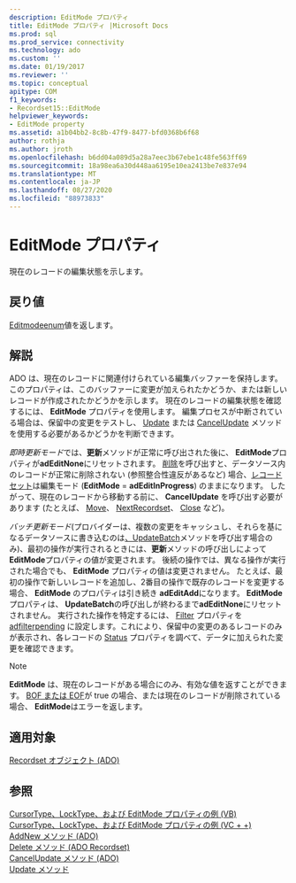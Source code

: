 ```yaml
---
description: EditMode プロパティ
title: EditMode プロパティ |Microsoft Docs
ms.prod: sql
ms.prod_service: connectivity
ms.technology: ado
ms.custom: ''
ms.date: 01/19/2017
ms.reviewer: ''
ms.topic: conceptual
apitype: COM
f1_keywords:
- Recordset15::EditMode
helpviewer_keywords:
- EditMode property
ms.assetid: a1b04bb2-8c8b-47f9-8477-bfd0368b6f68
author: rothja
ms.author: jroth
ms.openlocfilehash: b6dd04a089d5a28a7eec3b67ebe1c48fe563ff69
ms.sourcegitcommit: 18a98ea6a30d448aa6195e10ea2413be7e837e94
ms.translationtype: MT
ms.contentlocale: ja-JP
ms.lasthandoff: 08/27/2020
ms.locfileid: "88973833"
---
```

# <a name="editmode-property"></a>EditMode プロパティ
現在のレコードの編集状態を示します。  
  
## <a name="return-value"></a>戻り値  
 [Editmodeenum](../../../ado/reference/ado-api/editmodeenum.md)値を返します。  
  
## <a name="remarks"></a>解説  
 ADO は、現在のレコードに関連付けられている編集バッファーを保持します。 このプロパティは、このバッファーに変更が加えられたかどうか、または新しいレコードが作成されたかどうかを示します。 現在のレコードの編集状態を確認するには、 **EditMode** プロパティを使用します。 編集プロセスが中断されている場合は、保留中の変更をテストし、 [Update](../../../ado/reference/ado-api/update-method.md) または [CancelUpdate](../../../ado/reference/ado-api/cancelupdate-method-ado.md) メソッドを使用する必要があるかどうかを判断できます。  
  
 *即時更新モード*では、**更新**メソッドが正常に呼び出された後に、 **EditMode**プロパティが**adEditNone**にリセットされます。 [削除](../../../ado/reference/ado-api/delete-method-ado-recordset.md)を呼び出すと、データソース内のレコードが正常に削除されない (参照整合性違反があるなど) 場合、[レコードセット](../../../ado/reference/ado-api/recordset-object-ado.md)は編集モード (**EditMode**  =  **adEditInProgress**) のままになります。 したがって、現在のレコードから移動する前に、 **CancelUpdate** を呼び出す必要があります (たとえば、 [Move](../../../ado/reference/ado-api/move-method-ado.md)、 [NextRecordset](../../../ado/reference/ado-api/nextrecordset-method-ado.md)、 [Close](../../../ado/reference/ado-api/close-method-ado.md) など)。  
  
 *バッチ更新モード*(プロバイダーは、複数の変更をキャッシュし、それらを基になるデータソースに書き込むのは[、UpdateBatch](../../../ado/reference/ado-api/updatebatch-method.md)メソッドを呼び出す場合のみ)、最初の操作が実行されるときには、**更新**メソッドの呼び出しによって**EditMode**プロパティの値が変更されます。 後続の操作では、異なる操作が実行された場合でも、 **EditMode** プロパティの値は変更されません。 たとえば、最初の操作で新しいレコードを追加し、2番目の操作で既存のレコードを変更する場合、 **EditMode** のプロパティは引き続き **adEditAdd**になります。 **EditMode**プロパティは、 **UpdateBatch**の呼び出しが終わるまで**adEditNone**にリセットされません。 実行された操作を特定するには、 [Filter](../../../ado/reference/ado-api/filter-property.md) プロパティを [adfilterpending](../../../ado/reference/ado-api/filtergroupenum.md) に設定します。これにより、保留中の変更のあるレコードのみが表示され、各レコードの [Status](../../../ado/reference/ado-api/status-property-ado-recordset.md) プロパティを調べて、データに加えられた変更を確認できます。  
  
> [!NOTE]
>  **EditMode** は、現在のレコードがある場合にのみ、有効な値を返すことができます。 [BOF または EOF](../../../ado/reference/ado-api/bof-eof-properties-ado.md)が true の場合、または現在のレコードが削除されている場合、 **EditMode**はエラーを返します。  
  
## <a name="applies-to"></a>適用対象  
 [Recordset オブジェクト (ADO)](../../../ado/reference/ado-api/recordset-object-ado.md)  
  
## <a name="see-also"></a>参照  
 [CursorType、LockType、および EditMode プロパティの例 (VB)](../../../ado/reference/ado-api/cursortype-locktype-and-editmode-properties-example-vb.md)   
 [CursorType、LockType、および EditMode プロパティの例 (VC + +)](../../../ado/reference/ado-api/cursortype-locktype-and-editmode-properties-example-vc.md)   
 [AddNew メソッド (ADO)](../../../ado/reference/ado-api/addnew-method-ado.md)   
 [Delete メソッド (ADO Recordset)](../../../ado/reference/ado-api/delete-method-ado-recordset.md)   
 [CancelUpdate メソッド (ADO)](../../../ado/reference/ado-api/cancelupdate-method-ado.md)   
 [Update メソッド](../../../ado/reference/ado-api/update-method.md)
